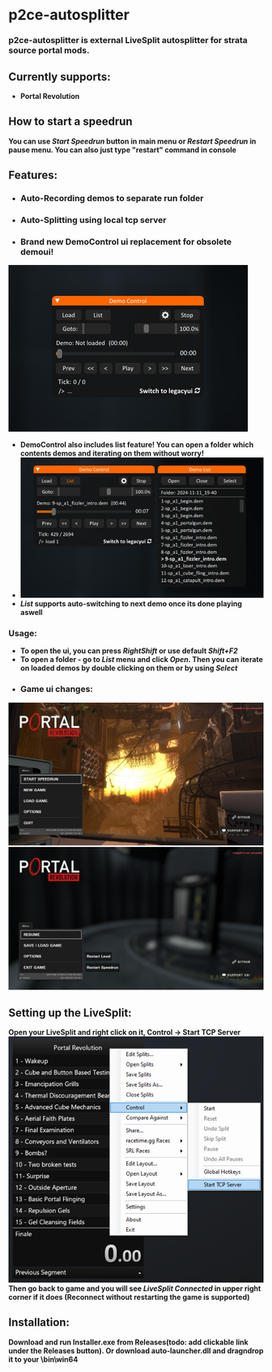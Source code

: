 # p2ce-autosplitter
### p2ce-autosplitter is external LiveSplit autosplitter for strata source portal mods.

## **Currently supports:**
- **Portal Revolution**

## **How to start a speedrun**
**You can use *Start Speedrun* button in main menu or *Restart Speedrun* in pause menu. You can also just type "restart" command in console**

## Features:
- ### **Auto-Recording demos to separate run folder**
- ### **Auto-Splitting using local tcp server**
- ### **Brand new DemoControl ui replacement for obsolete demoui!**
![img](images/democontrol_preview.png)
- **DemoControl also includes list feature! You can open a folder which contents demos and iterating on them without worry!**
- ![img](images/democontrol_list_preview.png)
- ***List* supports auto-switching to next demo once its done playing aswell**
### Usage:
- **To open the ui, you can press *RightShift* or use default *Shift+F2***
- **To open a folder - go to *List* menu and click *Open*. Then you can iterate on loaded demos by double clicking on them or by using *Select***
- ### **Game ui changes:**
![img](images/mainmenu_ui_preview.png)
![img](images/mainmenu_ui_preview2.png)
## Setting up the LiveSplit:
**Open your LiveSplit and right click on it, Control -> Start TCP Server**
![img](images/livesplit_setup.png)
**Then go back to game and you will see *LiveSplit Connected* in upper right corner if it does (Reconnect without restarting the game is supported)**
## Installation:
**Download and run Installer.exe from Releases(todo: add clickable link under the Releases button). Or download auto-launcher.dll and dragndrop it to your \bin\win64**
